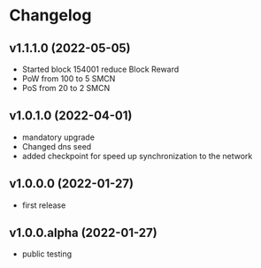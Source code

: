 # Changelog
## v1.1.1.0 (2022-05-05)
- Started block 154001 reduce Block Reward
- PoW from 100 to 5 SMCN
- PoS from 20 to 2 SMCN

## v1.0.1.0 (2022-04-01)
- mandatory upgrade
- Changed dns seed
- added checkpoint for speed up synchronization to the network

## v1.0.0.0 (2022-01-27)
- first release

## v1.0.0.alpha (2022-01-27)
- public testing
